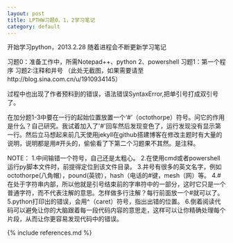 ```yaml
---
layout: post
title: LPTHW习题0，1，2学习笔记
category: default
---
```

开始学习python，2013.2.28
随着进程会不断更新学习笔记

习题0：准备工作中，所需Notepad++、python 2、powershell
习题1：第一个程序
习题2:注释和井号
（此处无截图，如果需要请至http://blog.sina.com.cn/u/1910934145）

过程中也出现了作者预料到的错误，语法错误SyntaxError,把单引号打成双引号了。

在加分题1-3中要在一行的起始位置放置一个‘#’（octothorpe）符号。问它的作用是什么？自己研究。我试着加入了'#'回车然后发现变色了，运行发现没有显示第一行。然后立马想起来前几天使用jekyll在github搭建博客在修改主题时有大量的说明，说明都是用#开头的，偷偷看了下第二个习题果不其然。是注释。

NOTE：
1.中间输错一个符号，自己还是太粗心。
2.在使用cmd或者powershell运行py脚本文件时，前提得定位到该文件目录。
3.井号有很多的英文名字，例如octothorpe(八角帽），pound(英镑），hash（电话的#键，mesh（网）等。
4.#在处于字符串内部，所以他就是引号结束前的字串符中的一部分，这时它只是一个普通字符，而不代表注解的意思。怎样做多行注解？每行前面放一个#就可以了。
5.python打印出的错误，会用^（caret）符号，指出出错的位置。
6.倒着阅读代码可以避免让你的大脑跟着每一段代码内容的意思走，这样可以让你精确处理每个片段，从而让你更容易发现代码中的错误。



{% include references.md %}

